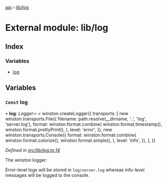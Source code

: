 [api](../README.md) › [lib/log](lib_log.md)

# External module: lib/log

## Index

### Variables

* [log](lib_log.md#const-log)

## Variables

### `Const` log

• **log**: *Logger‹›* = winston.createLogger({
  transports: [
    new winston.transports.File({
      filename: path.resolve(__dirname, '..', 'log', 'server.log'),
      format: winston.format.combine(
        winston.format.timestamp(),
        winston.format.prettyPrint(),
      ),
      level: 'error',
    }),
    new winston.transports.Console({
      format: winston.format.combine(
        winston.format.colorize(),
        winston.format.simple(),
      ),
      level: 'info',
    }),
  ],
})

*Defined in [src/lib/log.ts:14](https://github.com/KainPlan/api/blob/3eeae78/src/lib/log.ts#L14)*

The winston logger:

Error-level logs will be stored in `log/server.log` whereas info-level messages will be logged to the console.
